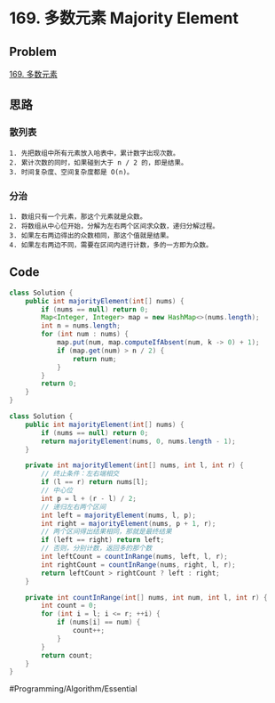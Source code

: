 # 169. 多数元素 Majority Element

## Problem

[169. 多数元素](https://leetcode-cn.com/problems/majority-element/) 


## 思路

### 散列表

	1. 先把数组中所有元素放入哈表中，累计数字出现次数。
	2. 累计次数的同时，如果碰到大于 n / 2 的，即是结果。
	3. 时间复杂度、空间复杂度都是 O(n)。

### 分治

	1. 数组只有一个元素，那这个元素就是众数。
	2. 将数组从中心位开始，分解为左右两个区间求众数，递归分解过程。
	3. 如果左右两边得出的众数相同，那这个值就是结果。
	4. 如果左右两边不同，需要在区间内进行计数，多的一方即为众数。

## Code

```java
class Solution {
    public int majorityElement(int[] nums) {
        if (nums == null) return 0;
        Map<Integer, Integer> map = new HashMap<>(nums.length);
        int n = nums.length;
        for (int num : nums) {
            map.put(num, map.computeIfAbsent(num, k -> 0) + 1);
            if (map.get(num) > n / 2) {
                return num;
            }
        }
        return 0;
    }
}
```

```java
class Solution {
    public int majorityElement(int[] nums) {
        if (nums == null) return 0;
        return majorityElement(nums, 0, nums.length - 1);
    }

    private int majorityElement(int[] nums, int l, int r) {
        // 终止条件：左右端相交
        if (l == r) return nums[l];
        // 中心位
        int p = l + (r - l) / 2;
        // 递归左右两个区间
        int left = majorityElement(nums, l, p);
        int right = majorityElement(nums, p + 1, r);
        // 两个区间得出结果相同，那就是最终结果
        if (left == right) return left;
        // 否则，分别计数，返回多的那个数
        int leftCount = countInRange(nums, left, l, r);
        int rightCount = countInRange(nums, right, l, r);
        return leftCount > rightCount ? left : right;
    }

    private int countInRange(int[] nums, int num, int l, int r) {
        int count = 0;
        for (int i = l; i <= r; ++i) {
            if (nums[i] == num) {
                count++;
            }
        }
        return count;
    }
}
```

#Programming/Algorithm/Essential

